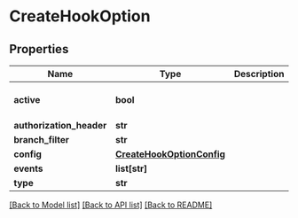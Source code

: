 # CreateHookOption

## Properties
Name | Type | Description | Notes
------------ | ------------- | ------------- | -------------
**active** | **bool** |  | [optional] [default to False]
**authorization_header** | **str** |  | [optional] 
**branch_filter** | **str** |  | [optional] 
**config** | [**CreateHookOptionConfig**](CreateHookOptionConfig.md) |  | 
**events** | **list[str]** |  | [optional] 
**type** | **str** |  | 

[[Back to Model list]](../README.md#documentation-for-models) [[Back to API list]](../README.md#documentation-for-api-endpoints) [[Back to README]](../README.md)

